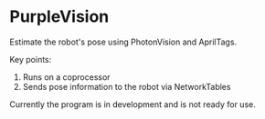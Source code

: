 # PurpleVision
Estimate the robot's pose using PhotonVision and AprilTags.

Key points:
1. Runs on a coprocessor
2. Sends pose information to the robot via NetworkTables

Currently the program is in development and is not ready for use.
